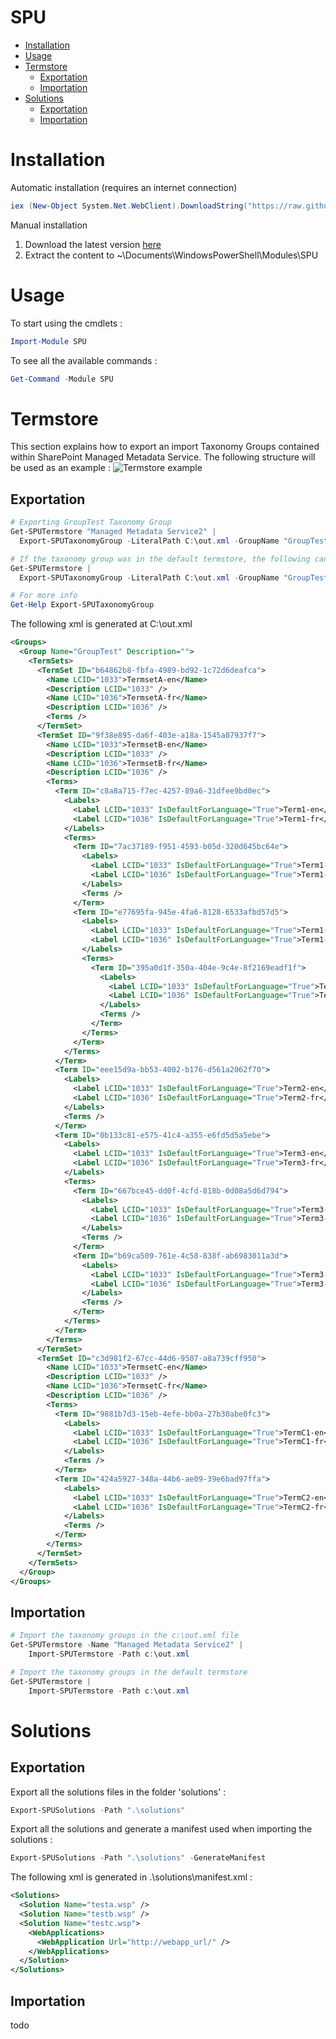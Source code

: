# SPU

- [Installation](#user-content-installation)
- [Usage](#user-content-usage)
- [Termstore](#user-content-termstore)
  - [Exportation](#user-content-exportation)
  - [Importation](#user-content-importation)
- [Solutions](#user-content-solutions)
  - [Exportation](#user-content-exportation-1)
  - [Importation](#user-content-importation-1)

# Installation

Automatic installation (requires an internet connection)

```PowerShell
iex (New-Object System.Net.WebClient).DownloadString("https://raw.github.com/maximebedard/SPU/master/install.ps1")
```

Manual installation

1. Download the latest version [here](https://github.com/maximebedard/SPU/archive/master.zip)
2. Extract the content to ~\Documents\WindowsPowerShell\Modules\SPU

# Usage

To start using the cmdlets :

```PowerShell
Import-Module SPU 
```

To see all the available commands :

```PowerShell
Get-Command -Module SPU
```

# Termstore

This section explains how to export an import Taxonomy Groups contained within SharePoint Managed Metadata Service.
The following structure will be used as an example :
![Termstore example](img/termstore.png)

## Exportation

```PowerShell
# Exporting GroupTest Taxonomy Group
Get-SPUTermstore "Managed Metadata Service2" | 
  Export-SPUTaxonomyGroup -LiteralPath C:\out.xml -GroupName "GroupTest"

# If the taxonomy group was in the default termstore, the following can be used
Get-SPUTermstore | 
  Export-SPUTaxonomyGroup -LiteralPath C:\out.xml -GroupName "GroupTest"

# For more info
Get-Help Export-SPUTaxonomyGroup

```

The following xml is generated at C:\out.xml


```Xml
<Groups>
  <Group Name="GroupTest" Description="">
    <TermSets>
      <TermSet ID="b64862b8-fbfa-4989-bd92-1c72d6deafca">
        <Name LCID="1033">TermsetA-en</Name>
        <Description LCID="1033" />
        <Name LCID="1036">TermsetA-fr</Name>
        <Description LCID="1036" />
        <Terms />
      </TermSet>
      <TermSet ID="9f38e895-da6f-403e-a18a-1545a07937f7">
        <Name LCID="1033">TermsetB-en</Name>
        <Description LCID="1033" />
        <Name LCID="1036">TermsetB-fr</Name>
        <Description LCID="1036" />
        <Terms>
          <Term ID="c8a8a715-f7ec-4257-89a6-31dfee9bd0ec">
            <Labels>
              <Label LCID="1033" IsDefaultForLanguage="True">Term1-en</Label>
              <Label LCID="1036" IsDefaultForLanguage="True">Term1-fr</Label>
            </Labels>
            <Terms>
              <Term ID="7ac37189-f951-4593-b05d-320d645bc64e">
                <Labels>
                  <Label LCID="1033" IsDefaultForLanguage="True">Term1-1-en</Label>
                  <Label LCID="1036" IsDefaultForLanguage="True">Term1-1-fr</Label>
                </Labels>
                <Terms />
              </Term>
              <Term ID="e77695fa-945e-4fa6-8128-6533afbd57d5">
                <Labels>
                  <Label LCID="1033" IsDefaultForLanguage="True">Term1-2-en</Label>
                  <Label LCID="1036" IsDefaultForLanguage="True">Term1-2-fr</Label>
                </Labels>
                <Terms>
                  <Term ID="395a0d1f-350a-404e-9c4e-8f2169eadf1f">
                    <Labels>
                      <Label LCID="1033" IsDefaultForLanguage="True">Term1-2-1-en</Label>
                      <Label LCID="1036" IsDefaultForLanguage="True">Term1-2-1-fr</Label>
                    </Labels>
                    <Terms />
                  </Term>
                </Terms>
              </Term>
            </Terms>
          </Term>
          <Term ID="eee15d9a-bb53-4002-b176-d561a2062f70">
            <Labels>
              <Label LCID="1033" IsDefaultForLanguage="True">Term2-en</Label>
              <Label LCID="1036" IsDefaultForLanguage="True">Term2-fr</Label>
            </Labels>
            <Terms />
          </Term>
          <Term ID="0b133c81-e575-41c4-a355-e6fd5d5a5ebe">
            <Labels>
              <Label LCID="1033" IsDefaultForLanguage="True">Term3-en</Label>
              <Label LCID="1036" IsDefaultForLanguage="True">Term3-fr</Label>
            </Labels>
            <Terms>
              <Term ID="667bce45-dd0f-4cfd-818b-0d08a5d6d794">
                <Labels>
                  <Label LCID="1033" IsDefaultForLanguage="True">Term3-1-en</Label>
                  <Label LCID="1036" IsDefaultForLanguage="True">Term3-1-fr</Label>
                </Labels>
                <Terms />
              </Term>
              <Term ID="b69ca509-761e-4c58-838f-ab6983011a3d">
                <Labels>
                  <Label LCID="1033" IsDefaultForLanguage="True">Term3-2-en</Label>
                  <Label LCID="1036" IsDefaultForLanguage="True">Term3-2-fr</Label>
                </Labels>
                <Terms />
              </Term>
            </Terms>
          </Term>
        </Terms>
      </TermSet>
      <TermSet ID="c3d981f2-67cc-44d6-9507-a8a739cff950">
        <Name LCID="1033">TermsetC-en</Name>
        <Description LCID="1033" />
        <Name LCID="1036">TermsetC-fr</Name>
        <Description LCID="1036" />
        <Terms>
          <Term ID="9881b7d3-15eb-4efe-bb0a-27b30abe0fc3">
            <Labels>
              <Label LCID="1033" IsDefaultForLanguage="True">TermC1-en</Label>
              <Label LCID="1036" IsDefaultForLanguage="True">TermC1-fr</Label>
            </Labels>
            <Terms />
          </Term>
          <Term ID="424a5927-348a-44b6-ae09-39e6bad97ffa">
            <Labels>
              <Label LCID="1033" IsDefaultForLanguage="True">TermC2-en</Label>
              <Label LCID="1036" IsDefaultForLanguage="True">TermC2-fr</Label>
            </Labels>
            <Terms />
          </Term>
        </Terms>
      </TermSet>
    </TermSets>
  </Group>
</Groups>
```

## Importation

```PowerShell
# Import the taxonomy groups in the c:\out.xml file
Get-SPUTermstore -Name "Managed Metadata Service2" | 
	Import-SPUTermstore -Path c:\out.xml

# Import the taxonomy groups in the default termstore
Get-SPUTermstore | 
	Import-SPUTermstore -Path c:\out.xml
```

# Solutions

## Exportation

Export all the solutions files in the folder 'solutions' :

```PowerShell
Export-SPUSolutions -Path ".\solutions"
```

Export all the solutions and generate a manifest used when importing the solutions : 

```PowerShell
Export-SPUSolutions -Path ".\solutions" -GenerateManifest
```

The following xml is generated in .\solutions\manifest.xml : 

```Xml
<Solutions>
  <Solution Name="testa.wsp" />
  <Solution Name="testb.wsp" />
  <Solution Name="testc.wsp">
    <WebApplications>
      <WebApplication Url="http://webapp_url/" />
    </WebApplications>
  </Solution>
</Solutions>
```

## Importation

todo